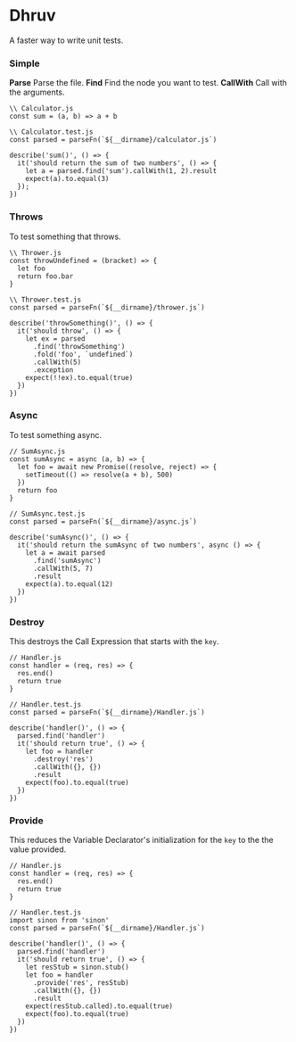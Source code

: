 

# Dhruv

A faster way to write unit tests.


### Simple

**Parse** Parse the file.
**Find** Find the node you want to test.
**CallWith** Call with the arguments.

```
\\ Calculator.js
const sum = (a, b) => a + b

\\ Calculator.test.js
const parsed = parseFn(`${__dirname}/calculator.js`)

describe('sum()', () => {
  it('should return the sum of two numbers', () => {
    let a = parsed.find('sum').callWith(1, 2).result
    expect(a).to.equal(3)
  });
})
```

### Throws
To test something that throws.
```
\\ Thrower.js
const throwUndefined = (bracket) => {
  let foo
  return foo.bar
}

\\ Thrower.test.js
const parsed = parseFn(`${__dirname}/thrower.js`)

describe('throwSomething()', () => {
  it('should throw', () => {
    let ex = parsed
      .find('throwSomething')
      .fold('foo', `undefined`)
      .callWith(5)
      .exception
    expect(!!ex).to.equal(true)
  })
})
```

### Async
To test something async.
```
// SumAsync.js
const sumAsync = async (a, b) => {
  let foo = await new Promise((resolve, reject) => {
    setTimeout(() => resolve(a + b), 500)
  })
  return foo
}

// SumAsync.test.js
const parsed = parseFn(`${__dirname}/async.js`)

describe('sumAsync()', () => {
  it('should return the sumAsync of two numbers', async () => {
    let a = await parsed
      .find('sumAsync')
      .callWith(5, 7)
      .result
    expect(a).to.equal(12)
  })
})
```
### Destroy
This destroys the Call Expression that starts with the `key`.
```
// Handler.js
const handler = (req, res) => {
  res.end()
  return true
}

// Handler.test.js
const parsed = parseFn(`${__dirname}/Handler.js`)

describe('handler()', () => {
  parsed.find('handler')
  it('should return true', () => {
    let foo = handler
      .destroy('res')
      .callWith({}, {})
      .result
    expect(foo).to.equal(true)
  })
})
```
### Provide
This reduces the Variable Declarator's initialization for the `key` to the the value provided.

```
// Handler.js
const handler = (req, res) => {
  res.end()
  return true
}

// Handler.test.js
import sinon from 'sinon'
const parsed = parseFn(`${__dirname}/Handler.js`)

describe('handler()', () => {
  parsed.find('handler')
  it('should return true', () => {
    let resStub = sinon.stub()
    let foo = handler
      .provide('res', resStub)
      .callWith({}, {})
      .result
    expect(resStub.called).to.equal(true)
    expect(foo).to.equal(true)
  })
})
```
